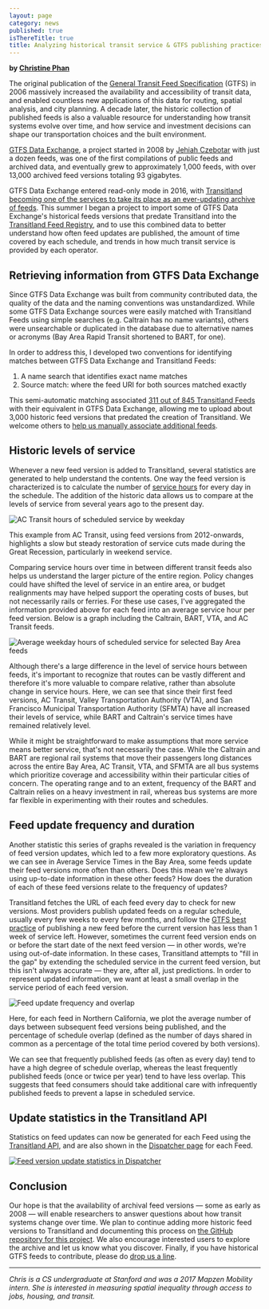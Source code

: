 ```yaml
---
layout: page
category: news
published: true
isThereTitle: true
title: Analyzing historical transit service & GTFS publishing practices in Transitland
---
```


**by [Christine Phan](https://www.linkedin.com/in/christine-phan-b624a3b0/)**

The original publication of the [General Transit Feed Specification](https://developers.google.com/transit/gtfs/) (GTFS) in 2006 massively increased the availability and accessibility of transit data, and enabled countless new applications of this data for routing, spatial analysis, and city planning. A decade later, the historic collection of published feeds is also a valuable resource for understanding how transit systems evolve over time, and how service and investment decisions can shape our transportation choices and the built environment.

[GTFS Data Exchange](http://www.gtfs-data-exchange.com/), a project started in 2008 by [Jehiah Czebotar](https://twitter.com/jehiah) with just a dozen feeds, was one of the first compilations of public feeds and archived data, and eventually grew to approximately 1,000 feeds, with over 13,000 archived feed versions totaling 93 gigabytes.

GTFS Data Exchange entered read-only mode in 2016, with [Transitland becoming one of the services to take its place as an ever-updating archive of feeds](https://transit.land/news/2016/05/16/gtfs-data-exchange.html). This summer I began a project to import some of GTFS Data Exchange's historical feeds versions that predate Transitland into the [Transitland Feed Registry](https://transit.land/feed-registry/), and to use this combined data to better understand how often feed updates are published, the amount of time covered by each schedule, and trends in how much transit service is provided by each operator.

<!-- more -->

## Retrieving information from GTFS Data Exchange

Since GTFS Data Exchange was built from community contributed data, the quality of the data and the naming conventions was unstandardized. While some GTFS Data Exchange sources were easily matched with Transitland Feeds using simple searches (e.g. Caltrain has no name variants), others were unsearchable or duplicated in the database due to alternative names or acronyms (Bay Area Rapid Transit shortened to BART, for one).

In order to address this, I developed two conventions for identifying matches between GTFS Data Exchange and Transitland Feeds:

1. A name search that identifies exact name matches
2. Source match: where the feed URI for both sources matched exactly

This semi-automatic matching associated [311 out of 845 Transitland Feeds](https://transit.land/dispatcher/feeds?tag_key=gtfs_data_exchange) with their equivalent in GTFS Data Exchange, allowing me to upload about 3,000 historic feed versions that predated the creation of Transitland. We welcome others to [help us manually associate additional feeds](https://github.com/transitland/gtfs-data-exchange-archiver/issues/3).

## Historic levels of service

Whenever a new feed version is added to Transitland, several statistics are generated to help understand the contents. One way the feed version is characterized is to calculate the number of [service hours](/news/2017/05/24/transitland-feed-reports.html) for every day in the schedule. The addition of the historic data allows us to compare at the levels of service from several years ago to the present day.

![AC Transit hours of scheduled service by weekday](/images/transitland-historical-feed-versions/weekday-hours-actransit.png)

This example from AC Transit, using feed versions from 2012-onwards, highlights a slow but steady restoration of service cuts made during the Great Recession, particularly in weekend service.

Comparing service hours over time in between different transit feeds also helps us understand the larger picture of the entire region. Policy changes could have shifted the level of service in an entire area, or budget realignments may have helped support the operating costs of buses, but not necessarily rails or ferries. For these use cases, I've aggregated the information provided above for each feed into an average service hour per feed version. Below is a graph including the Caltrain, BART, VTA, and AC Transit feeds.

![Average weekday hours of scheduled service for selected Bay Area feeds](/images/transitland-historical-feed-versions/weekday-hours-bay-area.png)

Although there's a large difference in the level of service hours between feeds, it's important to recognize that routes can be vastly different and therefore it's more valuable to compare relative, rather than absolute change in service hours. Here, we can see that since their first feed versions, AC Transit, Valley Transportation Authority (VTA), and San Francisco Municipal Transportation Authority (SFMTA) have all increased their levels of service, while BART and Caltrain's service times have remained relatively level.

While it might be straightforward to make assumptions that more service means better service, that's not necessarily the case. While the Caltrain and BART are regional rail systems that move their passengers long distances across the entire Bay Area, AC Transit, VTA, and SFMTA are all bus systems which prioritize coverage and accessibility within their particular cities of concern. The operating range and to an extent, frequency of the BART and Caltrain relies on a heavy investment in rail, whereas bus systems are more far flexible in experimenting with their routes and schedules.

## Feed update frequency and duration

Another statistic this series of graphs revealed is the variation in frequency of feed version updates, which led to a few more exploratory questions. As we can see in Average Service Times in the Bay Area, some feeds update their feed versions more often than others. Does this mean we're always using up-to-date information in these other feeds? How does the duration of each of these feed versions relate to the frequency of updates?

Transitland fetches the URL of each feed every day to check for new versions. Most providers publish updated feeds on a regular schedule, usually every few weeks to every few months, and follow the [GTFS best practice](http://gtfs.org/best-practices/#publishing) of publishing a new feed before the current version has less than 1 week of service left. However, sometimes the current feed version ends on or before the start date of the next feed version &mdash; in other words, we're using out-of-date information. In these cases, Transitland attempts to "fill in the gap" by extending the scheduled service in the current feed version, but this isn't always accurate &mdash; they are, after all, just predictions. In order to represent updated information, we want at least a small overlap in the service period of each feed version.

![Feed update frequency and overlap](/images/transitland-historical-feed-versions/norcal-feed-updates.png)

Here, for each feed in Northern California, we plot the average number of days between subsequent feed versions being published, and the percentage of schedule overlap (defined as the number of days shared in common as a percentage of the total time period covered by both versions).

We can see that frequently published feeds (as often as every day) tend to have a high degree of schedule overlap, whereas the least frequently published feeds (once or twice per year) tend to have less overlap. This suggests that feed consumers should take additional care with infrequently published feeds to prevent a lapse in scheduled service.

## Update statistics in the Transitland API

Statistics on feed updates can now be generated for each Feed using the [Transitland API](https://transit.land/documentation/datastore/feeds.html), and are also shown in the [Dispatcher page](https://transit.land/dispatcher/feeds) for each Feed.

<a href="/dispatcher/feeds/f-c2g5-bctransit~kelownaregionaltransitsystem"><img src="/images/transitland-historical-feed-versions/dispatcher-feed-stats.png" alt="Feed version update statistics in Dispatcher" /></a>

## Conclusion

Our hope is that the availability of archival feed versions &mdash; some as early as 2008 &mdash; will enable researchers to answer questions about how transit systems change over time. We plan to continue adding more historic feed versions to Transitland and documenting this process on [the GitHub repository for this project](https://github.com/transitland/gtfs-data-exchange-archiver). We also encourage interested users to explore the archive and let us know what you discover. Finally, if you have historical GTFS feeds to contribute, please do [drop us a line](mailto:hello@transit.land).

---

_Chris is a CS undergraduate at Stanford and was a 2017 Mapzen Mobility intern. She is interested in measuring spatial inequality through access to jobs, housing, and transit._
